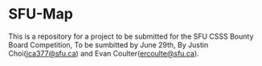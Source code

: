 # SFU-Map
This is a repository for a project to be submitted for the SFU CSSS Bounty Board Competition,
To be sumbitted by June 29th,
By Justin Choi(jca377@sfu.ca) and Evan Coulter(ercoulte@sfu.ca).

